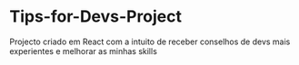 # Tips-for-Devs-Project
Projecto criado em React com a intuito de receber conselhos de devs mais experientes e melhorar as minhas skills
